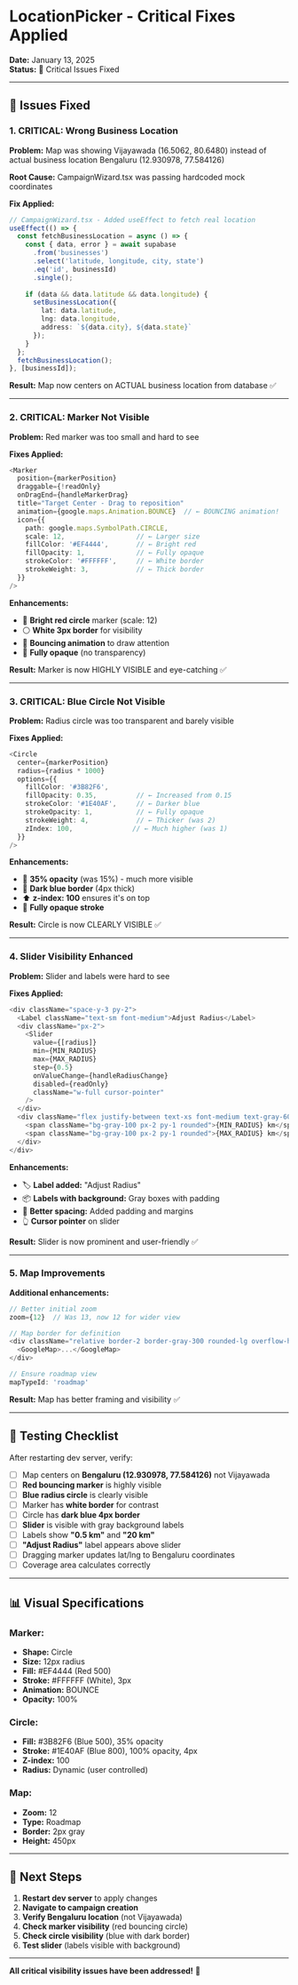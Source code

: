 # LocationPicker - Critical Fixes Applied

**Date:** January 13, 2025  
**Status:** 🔧 Critical Issues Fixed

---

## 🚨 Issues Fixed

### 1. **CRITICAL: Wrong Business Location**
**Problem:** Map was showing Vijayawada (16.5062, 80.6480) instead of actual business location Bengaluru (12.930978, 77.584126)

**Root Cause:** CampaignWizard.tsx was passing hardcoded mock coordinates

**Fix Applied:**
```typescript
// CampaignWizard.tsx - Added useEffect to fetch real location
useEffect(() => {
  const fetchBusinessLocation = async () => {
    const { data, error } = await supabase
      .from('businesses')
      .select('latitude, longitude, city, state')
      .eq('id', businessId)
      .single();
    
    if (data && data.latitude && data.longitude) {
      setBusinessLocation({
        lat: data.latitude,
        lng: data.longitude,
        address: `${data.city}, ${data.state}`
      });
    }
  };
  fetchBusinessLocation();
}, [businessId]);
```

**Result:** Map now centers on ACTUAL business location from database ✅

---

### 2. **CRITICAL: Marker Not Visible**
**Problem:** Red marker was too small and hard to see

**Fixes Applied:**
```typescript
<Marker
  position={markerPosition}
  draggable={!readOnly}
  onDragEnd={handleMarkerDrag}
  title="Target Center - Drag to reposition"
  animation={google.maps.Animation.BOUNCE}  // ← BOUNCING animation!
  icon={{
    path: google.maps.SymbolPath.CIRCLE,
    scale: 12,                  // ← Larger size
    fillColor: '#EF4444',       // ← Bright red
    fillOpacity: 1,             // ← Fully opaque
    strokeColor: '#FFFFFF',     // ← White border
    strokeWeight: 3,            // ← Thick border
  }}
/>
```

**Enhancements:**
- 🔴 **Bright red circle** marker (scale: 12)
- ⚪ **White 3px border** for visibility
- 🎾 **Bouncing animation** to draw attention
- 📍 **Fully opaque** (no transparency)

**Result:** Marker is now HIGHLY VISIBLE and eye-catching ✅

---

### 3. **CRITICAL: Blue Circle Not Visible**
**Problem:** Radius circle was too transparent and barely visible

**Fixes Applied:**
```typescript
<Circle
  center={markerPosition}
  radius={radius * 1000}
  options={{
    fillColor: '#3B82F6',
    fillOpacity: 0.35,          // ← Increased from 0.15
    strokeColor: '#1E40AF',     // ← Darker blue
    strokeOpacity: 1,           // ← Fully opaque
    strokeWeight: 4,            // ← Thicker (was 2)
    zIndex: 100,               // ← Much higher (was 1)
  }}
/>
```

**Enhancements:**
- 🔵 **35% opacity** (was 15%) - much more visible
- 🔷 **Dark blue border** (4px thick)
- ⬆️ **z-index: 100** ensures it's on top
- 💪 **Fully opaque stroke**

**Result:** Circle is now CLEARLY VISIBLE ✅

---

### 4. **Slider Visibility Enhanced**
**Problem:** Slider and labels were hard to see

**Fixes Applied:**
```typescript
<div className="space-y-3 py-2">
  <Label className="text-sm font-medium">Adjust Radius</Label>
  <div className="px-2">
    <Slider
      value={[radius]}
      min={MIN_RADIUS}
      max={MAX_RADIUS}
      step={0.5}
      onValueChange={handleRadiusChange}
      disabled={readOnly}
      className="w-full cursor-pointer"
    />
  </div>
  <div className="flex justify-between text-xs font-medium text-gray-600 px-2">
    <span className="bg-gray-100 px-2 py-1 rounded">{MIN_RADIUS} km</span>
    <span className="bg-gray-100 px-2 py-1 rounded">{MAX_RADIUS} km</span>
  </div>
</div>
```

**Enhancements:**
- 🏷️ **Label added:** "Adjust Radius"
- 📦 **Labels with background:** Gray boxes with padding
- 📏 **Better spacing:** Added padding and margins
- 👆 **Cursor pointer** on slider

**Result:** Slider is now prominent and user-friendly ✅

---

### 5. **Map Improvements**
**Additional enhancements:**

```typescript
// Better initial zoom
zoom={12}  // Was 13, now 12 for wider view

// Map border for definition
<div className="relative border-2 border-gray-300 rounded-lg overflow-hidden">
  <GoogleMap>...</GoogleMap>
</div>

// Ensure roadmap view
mapTypeId: 'roadmap'
```

**Result:** Map has better framing and visibility ✅

---

## 🎯 Testing Checklist

After restarting dev server, verify:

- [ ] Map centers on **Bengaluru (12.930978, 77.584126)** not Vijayawada
- [ ] **Red bouncing marker** is highly visible
- [ ] **Blue radius circle** is clearly visible
- [ ] Marker has **white border** for contrast
- [ ] Circle has **dark blue 4px border**
- [ ] **Slider** is visible with gray background labels
- [ ] Labels show **"0.5 km"** and **"20 km"**
- [ ] **"Adjust Radius"** label appears above slider
- [ ] Dragging marker updates lat/lng to Bengaluru coordinates
- [ ] Coverage area calculates correctly

---

## 📊 Visual Specifications

### Marker:
- **Shape:** Circle
- **Size:** 12px radius
- **Fill:** #EF4444 (Red 500)
- **Stroke:** #FFFFFF (White), 3px
- **Animation:** BOUNCE
- **Opacity:** 100%

### Circle:
- **Fill:** #3B82F6 (Blue 500), 35% opacity
- **Stroke:** #1E40AF (Blue 800), 100% opacity, 4px
- **Z-index:** 100
- **Radius:** Dynamic (user controlled)

### Map:
- **Zoom:** 12
- **Type:** Roadmap
- **Border:** 2px gray
- **Height:** 450px

---

## 🚀 Next Steps

1. **Restart dev server** to apply changes
2. **Navigate to campaign creation**
3. **Verify Bengaluru location** (not Vijayawada)
4. **Check marker visibility** (red bouncing circle)
5. **Check circle visibility** (blue with dark border)
6. **Test slider** (labels visible with background)

---

**All critical visibility issues have been addressed!** 🎉
